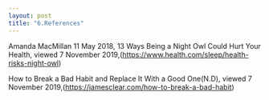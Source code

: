 ```yaml
---
layout: post
title: "6.References"
---
```

Amanda MacMillan 11 May 2018, 13 Ways Being a Night Owl Could Hurt Your Health, viewed 7 November 2019,(<https://www.health.com/sleep/health-risks-night-owl>)

How to Break a Bad Habit and Replace It With a Good One(N.D), viewed 7 November 2019,(<https://jamesclear.com/how-to-break-a-bad-habit>)

